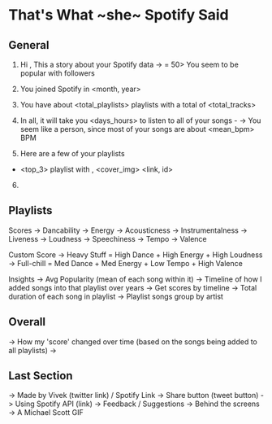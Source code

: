 # That's What ~she~ Spotify Said

## General

1. Hi <username>, This a story about your Spotify data
-> <if followers >= 50> You seem to be popular with <followers> followers
2. You joined Spotify in <month, year>
3. You have about <total_playlists> playlists with a total of <total_tracks>
4. In all, it will take you <days_hours> to listen to all of your songs - <something relative to space>
-> You seem like a <type> person, since most of your songs are about <mean_bpm> BPM

5. Here are a few of your playlists
  - <top_3> playlist with <name>, <cover_img> <link, id>
6. 

## Playlists

Scores
  -> Dancability 
  -> Energy
  -> Acousticness
  -> Instrumentalness
  -> Liveness
  -> Loudness
  -> Speechiness
  -> Tempo
  -> Valence

Custom Score
  -> Heavy Stuff = High Dance + High Energy + High Loudness
  -> Full-chill = Med Dance + Med Energy + Low Tempo + High Valence

Insights
  -> Avg Popularity (mean of each song within it)
  -> Timeline of how I added songs into that playlist over years
  -> Get scores by timeline
  -> Total duration of each song in playlist
  -> Playlist songs group by artist


## Overall

  -> How my 'score' changed over time (based on the songs being added to all playlists)
  -> 


## Last Section

  -> Made by Vivek (twitter link) / Spotify Link
  -> Share button (tweet button)
  -> Using Spotify API (link)
  -> Feedback / Suggestions
  -> Behind the screens <Github link>
  -> A Michael Scott GIF <thats what she said>